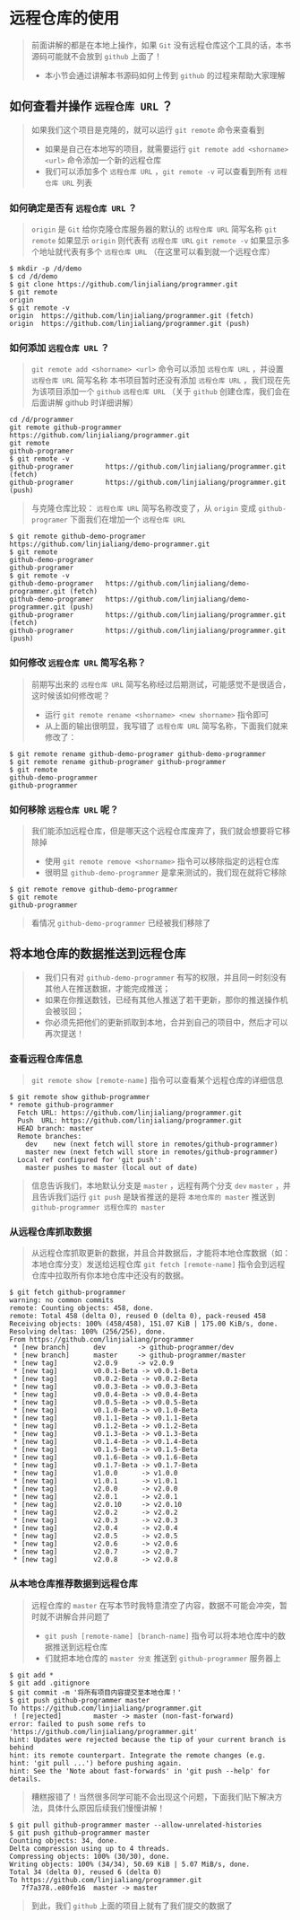 # 远程仓库的使用

> 前面讲解的都是在本地上操作，如果 `Git` 没有远程仓库这个工具的话，本书源码可能就不会放到 `github` 上面了！
>
> -   本小节会通过讲解本书源码如何上传到 `github` 的过程来帮助大家理解

## 如何查看并操作 `远程仓库 URL` ？

> 如果我们这个项目是克隆的，就可以运行 `git remote` 命令来查看到
>
> -   如果是自己在本地写的项目，就需要运行 `git remote add <shorname> <url>` 命令添加一个新的远程仓库
> -   我们可以添加多个 `远程仓库 URL` ，`git remote -v` 可以查看到所有 `远程仓库 URL` 列表

### 如何确定是否有 `远程仓库 URL` ？

> `origin` 是 `Git` 给你克隆仓库服务器的默认的 `远程仓库 URL` 简写名称
> `git remote` 如果显示 `origin` 则代表有 `远程仓库 URL`
> `git remote -v` 如果显示多个地址就代表有多个 `远程仓库 URL` （在这里可以看到就一个远程仓库）

```shell
$ mkdir -p /d/demo
$ cd /d/demo
$ git clone https://github.com/linjialiang/programmer.git
$ git remote
origin
$ git remote -v
origin  https://github.com/linjialiang/programmer.git (fetch)
origin  https://github.com/linjialiang/programmer.git (push)
```

### 如何添加 `远程仓库 URL` ？

> `git remote add <shorname> <url>` 命令可以添加 `远程仓库 URL` ，并设置 `远程仓库 URL` 简写名称
> 本书项目暂时还没有添加 `远程仓库 URL` ，我们现在先为该项目添加一个 `github`  `远程仓库 URL` （关于 `github` 创建仓库，我们会在后面讲解 github 时详细讲解）

```shell
cd /d/programmer
git remote github-programmer https://github.com/linjialiang/programmer.git
git remote
github-programer
$ git remote -v
github-programer        https://github.com/linjialiang/programmer.git (fetch)
github-programer        https://github.com/linjialiang/programmer.git (push)
```

> 与克隆仓库比较： `远程仓库 URL` 简写名称改变了，从 `origin` 变成 `github-programer`
> 下面我们在增加一个 `远程仓库 URL`

```shell
$ git remote github-demo-programer https://github.com/linjialiang/demo-programmer.git
$ git remote
github-demo-programer
github-programer
$ git remote -v
github-demo-programer   https://github.com/linjialiang/demo-programmer.git (fetch)
github-demo-programer   https://github.com/linjialiang/demo-programmer.git (push)
github-programer        https://github.com/linjialiang/programmer.git (fetch)
github-programer        https://github.com/linjialiang/programmer.git (push)
```

### 如何修改 `远程仓库 URL` 简写名称？

> 前期写出来的 `远程仓库 URL` 简写名称经过后期测试，可能感觉不是很适合，这时候该如何修改呢？
>
> -   运行 `git remote rename <shorname> <new shorname>` 指令即可
> -   从上面的输出很明显，我写错了 `远程仓库 URL` 简写名称，下面我们就来修改了：

```shell
$ git remote rename github-demo-programer github-demo-programmer
$ git remote rename github-programer github-programmer
$ git remote
github-demo-programmer
github-programmer
```

### 如何移除 `远程仓库 URL` 呢？

> 我们能添加远程仓库，但是哪天这个远程仓库废弃了，我们就会想要将它移除掉
>
> -   使用 `git remote remove <shorname>` 指令可以移除指定的远程仓库
> -   很明显 `github-demo-programmer` 是拿来测试的，我们现在就将它移除

```shell
$ git remote remove github-demo-programmer
$ git remote
github-programmer
```

> 看情况 `github-demo-programmer` 已经被我们移除了

## 将本地仓库的数据推送到远程仓库

> -   我们只有对 `github-demo-programmer` 有写的权限，并且同一时刻没有其他人在推送数据，才能完成推送；
> -   如果在你推送数钱，已经有其他人推送了若干更新，那你的推送操作机会被驳回；
> -   你必须先把他们的更新抓取到本地，合并到自己的项目中，然后才可以再次提送！

### 查看远程仓库信息

> `git remote show [remote-name]` 指令可以查看某个远程仓库的详细信息

```shell
$ git remote show github-programmer
* remote github-programmer
  Fetch URL: https://github.com/linjialiang/programmer.git
  Push  URL: https://github.com/linjialiang/programmer.git
  HEAD branch: master
  Remote branches:
    dev    new (next fetch will store in remotes/github-programmer)
    master new (next fetch will store in remotes/github-programmer)
  Local ref configured for 'git push':
    master pushes to master (local out of date)
```

> 信息告诉我们，本地默认分支是 `master` ，远程有两个分支 `dev` `master` ，并且告诉我们运行 `git push` 是缺省推送的是将 `本地仓库的 master` 推送到 `github-programmer 远程仓库的 master`

### 从远程仓库抓取数据

> 从远程仓库抓取更新的数据，并且合并数据后，才能将本地仓库数据（如：本地仓库分支）发送给远程仓库
> `git fetch [remote-name]` 指令会到远程仓库中拉取所有你本地仓库中还没有的数据。

```shell
$ git fetch github-programmer
warning: no common commits
remote: Counting objects: 458, done.
remote: Total 458 (delta 0), reused 0 (delta 0), pack-reused 458
Receiving objects: 100% (458/458), 151.07 KiB | 175.00 KiB/s, done.
Resolving deltas: 100% (256/256), done.
From https://github.com/linjialiang/programmer
 * [new branch]      dev        -> github-programmer/dev
 * [new branch]      master     -> github-programmer/master
 * [new tag]         v2.0.9     -> v2.0.9
 * [new tag]         v0.0.1-Beta -> v0.0.1-Beta
 * [new tag]         v0.0.2-Beta -> v0.0.2-Beta
 * [new tag]         v0.0.3-Beta -> v0.0.3-Beta
 * [new tag]         v0.0.4-Beta -> v0.0.4-Beta
 * [new tag]         v0.0.5-Beta -> v0.0.5-Beta
 * [new tag]         v0.1.0-Beta -> v0.1.0-Beta
 * [new tag]         v0.1.1-Beta -> v0.1.1-Beta
 * [new tag]         v0.1.2-Beta -> v0.1.2-Beta
 * [new tag]         v0.1.3-Beta -> v0.1.3-Beta
 * [new tag]         v0.1.4-Beta -> v0.1.4-Beta
 * [new tag]         v0.1.5-Beta -> v0.1.5-Beta
 * [new tag]         v0.1.6-Beta -> v0.1.6-Beta
 * [new tag]         v0.1.7-Beta -> v0.1.7-Beta
 * [new tag]         v1.0.0      -> v1.0.0
 * [new tag]         v1.0.1      -> v1.0.1
 * [new tag]         v2.0.0      -> v2.0.0
 * [new tag]         v2.0.1      -> v2.0.1
 * [new tag]         v2.0.10     -> v2.0.10
 * [new tag]         v2.0.2      -> v2.0.2
 * [new tag]         v2.0.3      -> v2.0.3
 * [new tag]         v2.0.4      -> v2.0.4
 * [new tag]         v2.0.5      -> v2.0.5
 * [new tag]         v2.0.6      -> v2.0.6
 * [new tag]         v2.0.7      -> v2.0.7
 * [new tag]         v2.0.8      -> v2.0.8
```

### 从本地仓库推荐数据到远程仓库

> 远程仓库的 `master` 在写本节时我特意清空了内容，数据不可能会冲突，暂时就不讲解合并问题了
>
> -   `git push [remote-name] [branch-name]` 指令可以将本地仓库中的数据推送到远程仓库
> -   们就把本地仓库的 `master 分支` 推送到 `github-programmer` 服务器上

```shell
$ git add *
$ git add .gitignore
$ git commit -m '将所有项目内容提交至本地仓库！'
$ git push github-programmer master
To https://github.com/linjialiang/programmer.git
 ! [rejected]        master -> master (non-fast-forward)
error: failed to push some refs to 'https://github.com/linjialiang/programmer.git'
hint: Updates were rejected because the tip of your current branch is behind
hint: its remote counterpart. Integrate the remote changes (e.g.
hint: 'git pull ...') before pushing again.
hint: See the 'Note about fast-forwards' in 'git push --help' for details.
```

> 糟糕报错了！当然很多同学可能不会出现这个问题，下面我们贴下解决方法，具体什么原因后续我们慢慢讲解！

```shell
$ git pull github-programmer master --allow-unrelated-histories
$ git push github-programmer master
Counting objects: 34, done.
Delta compression using up to 4 threads.
Compressing objects: 100% (30/30), done.
Writing objects: 100% (34/34), 50.69 KiB | 5.07 MiB/s, done.
Total 34 (delta 0), reused 6 (delta 0)
To https://github.com/linjialiang/programmer.git
   7f7a378..e80fe16  master -> master
```

> 到此，我们 `github` 上面的项目上就有了我们提交的数据了

